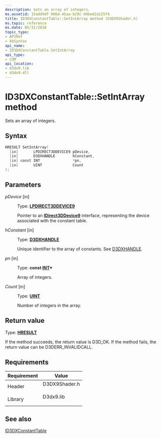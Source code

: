 ```yaml
---
description: Sets an array of integers.
ms.assetid: 15add9df-966d-45aa-b29c-d4bed2a125f4
title: ID3DXConstantTable::SetIntArray method (D3DX9Shader.h)
ms.topic: reference
ms.date: 05/31/2018
topic_type:
- APIRef
- kbSyntax
api_name:
- ID3DXConstantTable.SetIntArray
api_type:
- COM
api_location:
- d3dx9.lib
- d3dx9.dll
---
```


# ID3DXConstantTable::SetIntArray method

Sets an array of integers.

## Syntax


```C++
HRESULT SetIntArray(
  [in]       LPDIRECT3DDEVICE9 pDevice,
  [in]       D3DXHANDLE        hConstant,
  [in] const INT               *pn,
  [in]       UINT              Count
);
```



## Parameters

<dl> <dt>

*pDevice* \[in\]
</dt> <dd>

Type: **[**LPDIRECT3DDEVICE9**](/windows/win32/api/d3d9helper/nn-d3d9helper-idirect3ddevice9)**

Pointer to an [**IDirect3DDevice9**](/windows/win32/api/d3d9helper/nn-d3d9helper-idirect3ddevice9) interface, representing the device associated with the constant table.

</dd> <dt>

*hConstant* \[in\]
</dt> <dd>

Type: **[D3DXHANDLE](dx9-graphics-reference-effects-constants.md)**

Unique identifier to the array of constants. See [D3DXHANDLE](dx9-graphics-reference-effects-constants.md).

</dd> <dt>

*pn* \[in\]
</dt> <dd>

Type: **const [**INT**](../winprog/windows-data-types.md)\***

Array of integers.

</dd> <dt>

*Count* \[in\]
</dt> <dd>

Type: **[**UINT**](../winprog/windows-data-types.md)**

Number of integers in the array.

</dd> </dl>

## Return value

Type: **[**HRESULT**](https://msdn.microsoft.com/library/Bb401631(v=MSDN.10).aspx)**

If the method succeeds, the return value is D3D\_OK. If the method fails, the return value can be D3DERR\_INVALIDCALL.

## Requirements



| Requirement | Value |
|--------------------|------------------------------------------------------------------------------------------|
| Header<br/>  | <dl> <dt>D3DX9Shader.h</dt> </dl> |
| Library<br/> | <dl> <dt>D3dx9.lib</dt> </dl>     |



## See also

<dl> <dt>

[ID3DXConstantTable](id3dxconstanttable.md)
</dt> </dl>

 

 
